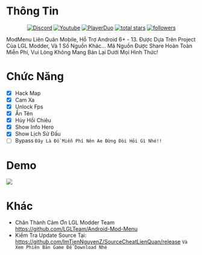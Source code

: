 # Thông Tin
<p align="center">
  <a href="https://discord.gg/79ucHtZn5w"><img alt="Discord" title="Discord" src="https://img.shields.io/badge/-Discord-7289DA?style=for-the-badge&logo=discord&logoColor=white"/></a>
  <a href="https://www.youtube.com/c/ImTienNguyenZ"><img alt="Youtube" title="Youtube" src="https://img.shields.io/badge/-Youtube-FF0000?style=for-the-badge&logo=youtube&logoColor=white"/></a>
  <a href="https://playerduo.net/tientinycute"><img alt="PlayerDuo" title="PlayerDuo" src="https://img.shields.io/badge/-PlayerDuo-ff7389?style=for-the-badge&logo=kofi&logoColor=white"/></a>
<a href="https://github.com/ImTienNguyenZ?tab=repositories&sort=stargazers">
    <img alt="total stars" title="Total stars on GitHub" src="https://custom-icon-badges.demolab.com/github/stars/ImTienNguyenZ?color=B8B92B&style=for-the-badge&labelColor=959532&logo=star"/></a>
   <a href="https://github.com/ImTienNguyenZ"><img alt="followers" title="Follow me on Github" src="https://img.shields.io/github/followers/ImTienNguyenZ?color=236ad3&style=for-the-badge&logo=github&label=Follow"/></a>
 </p>
ModMenu Liên Quân Mobile, Hỗ Trợ Android 6+ - 13.
Được Dựa Trên Project Của LGL Modder, Và 1 Số Nguồn Khác...
Mã Nguồn Được Share Hoàn Toàn Miễn Phí, Vui Lòng Không Mang Bán Lại Dưới Mọi Hình Thức!

# Chức Năng
- [x] Hack Map
- [x] Cam Xa
- [x] Unlock Fps
- [x] Ẩn Tên
- [x] Hủy Hồi Chiêu
- [x] Show Info Hero
- [x] Show Lịch Sử Đấu
- [ ] Bypass
``Đây Là Đồ Miễn Phí Nên Ae Đừng Đòi Hỏi Gì Nhé!!``

# Demo
![](https://i.ibb.co/86hGvqP/ezgif-com-video-to-gif.gif)

# Khác
- Chân Thành Cảm Ơn LGL Modder Team https://github.com/LGLTeam/Android-Mod-Menu
- Kiểm Tra Update Source Tại: https://github.com/ImTienNguyenZ/SourceCheatLienQuan/release `Và Xem Phiên Bản Game Để Download Nhé`